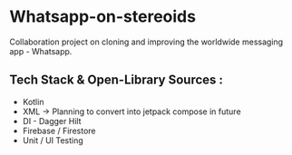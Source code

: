 # Whatsapp-on-stereoids

Collaboration project on cloning and improving the worldwide messaging app - Whatsapp.

## Tech Stack & Open-Library Sources : 
+ Kotlin
+ XML -> Planning to convert into jetpack compose in future 
+ DI - Dagger Hilt
+ Firebase / Firestore
+ Unit / UI Testing
